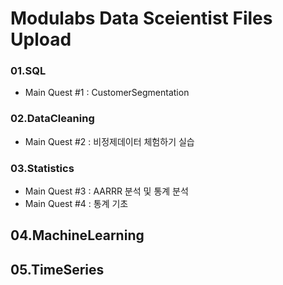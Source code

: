 # Modulabs Data Sceientist Files Upload
### 01.SQL
- Main Quest #1 : CustomerSegmentation 

### 02.DataCleaning 
- Main Quest #2 : 비정제데이터 체험하기 실습

### 03.Statistics 
- Main Quest #3  : AARRR 분석 및 통계 분석
- Main Quest #4 : 통계 기초

## 04.MachineLearning

## 05.TimeSeries
